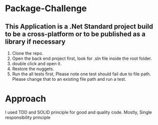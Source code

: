 # Package-Challenge
 ## This Application is a .Net Standard project build to be a cross-platform or to be published as a library if necessary 

1. Clone the repo.
2. Open the back end project first, look for .sln file inside the root folder.
3. double click and open it.
5. Restore the nuggets.
6. Run the all tests first, Please note one test should fail due to file path. Please change that to an existing file path and run a test.


# Approach

I used TDD and SOLID principle for good and quality code.
Mostly, Single responsibility principle
